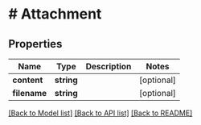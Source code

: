 # # Attachment

## Properties

Name | Type | Description | Notes
------------ | ------------- | ------------- | -------------
**content** | **string** |  | [optional]
**filename** | **string** |  | [optional]

[[Back to Model list]](../../README.md#models) [[Back to API list]](../../README.md#endpoints) [[Back to README]](../../README.md)
